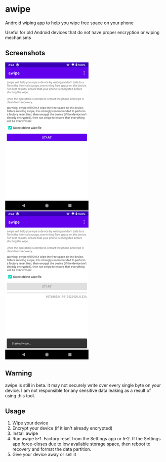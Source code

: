 # awipe

Android wiping app to help you wipe free space on your phone

Useful for old Android devices that do not have proper encryption or wiping mechanisms

## Screenshots

![main_window](img/main_window.png?raw=true) ![wipe_process](img/wipe_process.png?raw=true)

## Warning

awipe is still in beta. It may not securely write over every single byte on your device. I am not responsible for any sensitive data leaking as a result of using this tool.

## Usage

1. Wipe your device
2. Encrypt your device (if it isn't already encrypted)
3. Install awipe
4. Run awipe
5-1. Factory reset from the Settings app or
5-2. If the Settings app force-closes due to low available storage space, then reboot to recovery and format the data partition.
6. Give your device away or sell it
